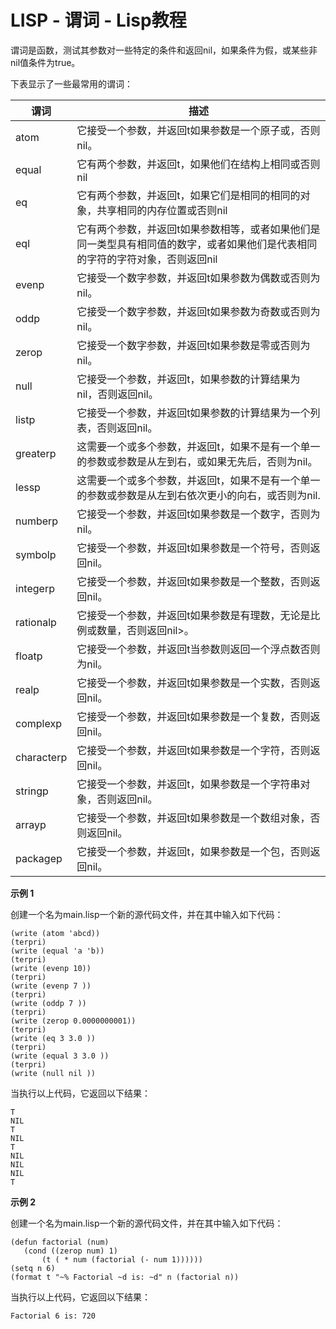 # LISP - 谓词 - Lisp教程

谓词是函数，测试其参数对一些特定的条件和返回nil，如果条件为假，或某些非nil值条件为true。

下表显示了一些最常用的谓词：

| 谓词 | 描述 |
| --- | --- |
| atom | 它接受一个参数，并返回t如果参数是一个原子或，否则nil。 |
| equal | 它有两个参数，并返回t，如果他们在结构上相同或否则nil |
| eq | 它有两个参数，并返回t，如果它们是相同的相同的对象，共享相同的内存位置或否则nil |
| eql | 它有两个参数，并返回t如果参数相等，或者如果他们是同一类型具有相同值的数字，或者如果他们是代表相同的字符的字符对象，否则返回nil |
| evenp | 它接受一个数字参数，并返回t如果参数为偶数或否则为nil。 |
| oddp | 它接受一个数字参数，并返回t如果参数为奇数或否则为nil。 |
| zerop | 它接受一个数字参数，并返回t如果参数是零或否则为nil。 |
| null | 它接受一个参数，并返回t，如果参数的计算结果为nil，否则返回nil。 |
| listp | 它接受一个参数，并返回t如果参数的计算结果为一个列表，否则返回nil。 |
| greaterp | 这需要一个或多个参数，并返回t，如果不是有一个单一的参数或参数是从左到右，或如果无先后，否则为nil。 |
| lessp | 这需要一个或多个参数，并返回t，如果不是有一个单一的参数或参数是从左到右依次更小的向右，或否则为nil. |
| numberp | 它接受一个参数，并返回t如果参数是一个数字，否则为nil。 |
| symbolp | 它接受一个参数，并返回t如果参数是一个符号，否则返回nil。 |
| integerp | 它接受一个参数，并返回t如果参数是一个整数，否则返回nil。 |
| rationalp | 它接受一个参数，并返回t如果参数是有理数，无论是比例或数量，否则返回nil&gt;。 |
| floatp | 它接受一个参数，并返回t当参数则返回一个浮点数否则为nil。 |
| realp | 它接受一个参数，并返回t如果参数是一个实数，否则返回nil。 |
| complexp | 它接受一个参数，并返回t如果参数是一个复数，否则返回nil。 |
| characterp | 它接受一个参数，并返回t如果参数是一个字符，否则返回nil。 |
| stringp | 它接受一个参数，并返回t，如果参数是一个字符串对象，否则返回nil。 |
| arrayp | 它接受一个参数，并返回t如果参数是一个数组对象，否则返回nil。 |
| packagep | 它接受一个参数，并返回t，如果参数是一个包，否则返回nil。 |

**示例 1**

创建一个名为main.lisp一个新的源代码文件，并在其中输入如下代码：

```
(write (atom 'abcd))
(terpri)
(write (equal 'a 'b))
(terpri)
(write (evenp 10))
(terpri)
(write (evenp 7 ))
(terpri)
(write (oddp 7 ))
(terpri)
(write (zerop 0.0000000001))
(terpri)
(write (eq 3 3.0 ))
(terpri)
(write (equal 3 3.0 ))
(terpri)
(write (null nil ))

```

当执行以上代码，它返回以下结果：

```
T
NIL
T
NIL
T
NIL
NIL
NIL
T
```

**示例 2**

创建一个名为main.lisp一个新的源代码文件，并在其中输入如下代码：

```
(defun factorial (num)
   (cond ((zerop num) 1)
       (t ( * num (factorial (- num 1))))))
(setq n 6)
(format t "~% Factorial ~d is: ~d" n (factorial n))

```

当执行以上代码，它返回以下结果：

```
Factorial 6 is: 720
```

 